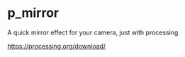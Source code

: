# p_mirror

A quick mirror effect for your camera, just with processing

https://processing.org/download/
